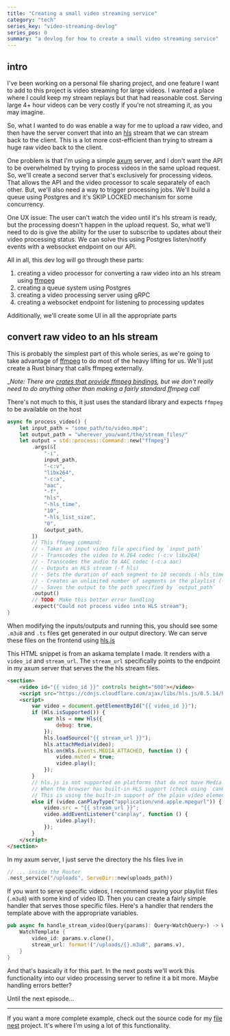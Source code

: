 ```yaml
---
title: "Creating a small video streaming service"
category: "tech"
series_key: "video-streaming-devlog"
series_pos: 0
summary: "a devlog for how to create a small video streaming service"
---
```

## intro
I've been working on a personal file sharing project, and one feature I want to add to this project is video streaming for
large videos. I wanted a place where I could keep my stream replays but that had reasonable cost.
Serving large 4+ hour videos can be very costly if you're not streaming it, as you may imagine.

So, what I wanted to do was enable a way for me to upload a raw video, and then have the server convert that
into an [hls](https://en.wikipedia.org/wiki/HTTP_Live_Streaming) stream that we can stream back to the client.
This is a lot more cost-efficient than trying to stream a huge raw video back to the client.

One problem is that I'm using a simple [axum](https://github.com/tokio-rs/axum) server, and I don't want the API to
be overwhelmed by trying to process videos in the same upload request. So, we'll create a second server that's
exclusively for processing videos. That allows the API and the video processor to scale separately of each other. But,
we'll also need a way to trigger processing jobs. We'll build a queue using Postgres and it's SKIP LOCKED mechanism
for some concurrency.

One UX issue: The user can't watch the video until it's hls stream is ready, but the processing doesn't happen in the
upload request. So, what we'll need to do is give the ability for the user to subscribe to updates about their
video processing status. We can solve this using Postgres listen/notify events with a websocket endpoint on our API.

All in all, this dev log will go through these parts:
1. creating a video processor for converting a raw video into an hls stream using [ffmpeg](https://ffmpeg.org/)
2. creating a queue system using Postgres
3. creating a video processing server using gRPC
4. creating a websocket endpoint for listening to processing updates

Additionally, we'll create some UI in all the appropriate parts

## convert raw video to an hls stream

This is probably the simplest part of this whole series, as we're going to take advantage of [ffmpeg](https://ffmpeg.org/)
to do most of the heavy lifting for us. We'll just create a Rust binary that calls ffmpeg externally.

__Note: There are [crates that provide ffmpeg bindings](https://github.com/zmwangx/rust-ffmpeg?tab=readme-ov-file), but we
don't really need to do anything other than making a fairly standard ffmpeg call_

There's not much to this, it just uses the standard library and expects `ffmpeg` to be available on the host

```rust
async fn process_video() {
    let input_path = "some_path/to/video.mp4";
    let output_path = "wherever_you/want/the/stream_files/"
    let output = std::process::Command::new("ffmpeg")
        .args(&[
            "-i",
            input_path,
            "-c:v",
            "libx264",
            "-c:a",
            "aac",
            "-f",
            "hls",
            "-hls_time",
            "10",
            "-hls_list_size",
            "0",
            &output_path,
        ])
        // This ffmpeg command:
        // - Takes an input video file specified by `input_path`
        // - Transcodes the video to H.264 codec (-c:v libx264)
        // - Transcodes the audio to AAC codec (-c:a aac)
        // - Outputs an HLS stream (-f hls)
        // - Sets the duration of each segment to 10 seconds (-hls_time 10)
        // - Creates an unlimited number of segments in the playlist (-hls_list_size 0)
        // - Saves the output to the path specified by `output_path`
        .output()
        // TODO: Make this better error handling
        .expect("Could not process video into HLS stream");
}
```

When modifying the inputs/outputs and running this, you should see some `.m3u8` and `.ts` files get generated in our
output directory. We can serve these files on the frontend using [hls.js](https://github.com/video-dev/hls.js/)

This HTML snippet is from an askama template I made. It renders with a `video_id` and `stream_url`. The `stream_url`
specifically points to the endpoint in my axum server that serves the the hls stream files.

```html
<section>
    <video id="{{ video_id }}" controls height="600"></video>
    <script src="https://cdnjs.cloudflare.com/ajax/libs/hls.js/0.5.14/hls.min.js"></script>
    <script>
        var video = document.getElementById("{{ video_id }}");
        if (Hls.isSupported()) {
            var hls = new Hls({
                debug: true,
            });
            hls.loadSource("{{ stream_url }}");
            hls.attachMedia(video);
            hls.on(Hls.Events.MEDIA_ATTACHED, function () {
                video.muted = true;
                video.play();
            });
        }
        // hls.js is not supported on platforms that do not have Media Source Extensions (MSE) enabled.
        // When the browser has built-in HLS support (check using `canPlayType`), we can provide an HLS manifest (i.e. .m3u8 URL) directly to the video element through the `src` property.
        // This is using the built-in support of the plain video element, without using hls.js.
        else if (video.canPlayType("application/vnd.apple.mpegurl")) {
            video.src = "{{ stream_url }}";
            video.addEventListener("canplay", function () {
                video.play();
            });
        }
    </script>
</section>
```

In my axum server, I just serve the directory the hls files live in
```rust
// ... inside the Router
.nest_service("/uploads", ServeDir::new(uploads_path))
```

If you want to serve specific videos, I recommend saving your playlist files (`.m3u8`) with some kind of video ID.
Then you can create a fairly simple handler that serves those specific files. Here's a handler that renders the template above
with the appropriate variables.
```rust
pub async fn handle_stream_video(Query(params): Query<WatchQuery>) -> WatchTemplate {
    WatchTemplate {
        video_id: params.v.clone(),
        stream_url: format!("/uploads/{}.m3u8", params.v),
    }
}
```

And that's basically it for this part. In the next posts we'll work this functionality into our video processing server to refine
it a bit more. Maybe handling errors better?


Until the next episode...

---
If you want a more complete example, check out the source code for my [file nest](https://github.com/sneakycrow/file-nest)
project. It's where I'm using a lot of this functionality.
